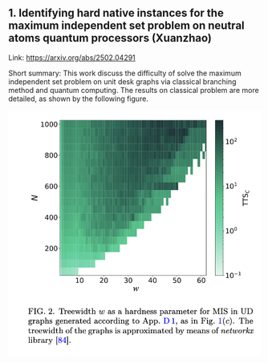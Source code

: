 ## 1. Identifying hard native instances for the maximum independent set problem on neutral atoms quantum processors (Xuanzhao)

Link: https://arxiv.org/abs/2502.04291

Short summary: This work discuss the difficulty of solve the maximum independent set problem on unit desk graphs via classical branching method and quantum computing. The results on classical problem are more detailed, as shown by the following figure.

![](2025-02-17-22-00-15.png)
